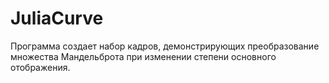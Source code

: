 # JuliaCurve
Программа создает набор кадров, демонстрирующих преобразование множества Мандельброта при изменении степени основного отображения.